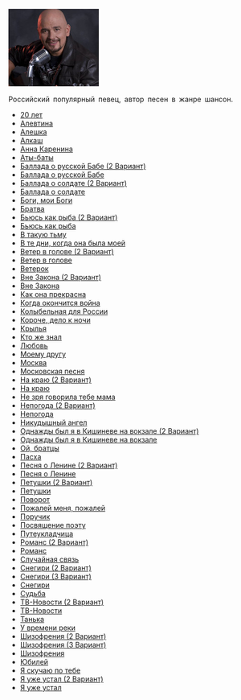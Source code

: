 ![](sergej_trofimov.jpg)

Российский популярный певец, автор песен в жанре шансон.

* [20 лет](20%20лет)
* [Алевтина](Алевтина)
* [Алешка](Алешка)
* [Алкаш](Алкаш)
* [Анна Каренина](Анна%20Каренина)
* [Аты-баты](Аты-баты)
* [Баллада о русской Бабе (2 Вариант)](Баллада%20о%20русской%20Бабе%20(2%20Вариант))
* [Баллада о русской Бабе](Баллада%20о%20русской%20Бабе)
* [Баллада о солдате (2 Вариант)](Баллада%20о%20солдате%20(2%20Вариант))
* [Баллада о солдате](Баллада%20о%20солдате)
* [Боги, мои Боги](Боги,%20мои%20Боги)
* [Братва](Братва)
* [Бьюсь как рыба (2 Вариант)](Бьюсь%20как%20рыба%20(2%20Вариант))
* [Бьюсь как рыба](Бьюсь%20как%20рыба)
* [В такую тьму](В%20такую%20тьму)
* [В те дни, когда она была моей](В%20те%20дни,%20когда%20она%20была%20моей)
* [Ветер в голове (2 Вариант)](Ветер%20в%20голове%20(2%20Вариант))
* [Ветер в голове](Ветер%20в%20голове)
* [Ветерок](Ветерок)
* [Вне Закона (2 Вариант)](Вне%20Закона%20(2%20Вариант))
* [Вне Закона](Вне%20Закона)
* [Как она прекрасна](Как%20она%20прекрасна)
* [Когда окончится война](Когда%20окончится%20война)
* [Колыбельная для России](Колыбельная%20для%20России)
* [Короче, дело к ночи](Короче,%20дело%20к%20ночи)
* [Крылья](Крылья)
* [Кто же знал](Кто%20же%20знал)
* [Любовь](Любовь)
* [Моему другу](Моему%20другу)
* [Москва](Москва)
* [Московская песня](Московская%20песня)
* [На краю (2 Вариант)](На%20краю%20(2%20Вариант))
* [На краю](На%20краю)
* [Не зря говорила тебе мама](Не%20зря%20говорила%20тебе%20мама)
* [Непогода (2 Вариант)](Непогода%20(2%20Вариант))
* [Непогода](Непогода)
* [Никудышный ангел](Никудышный%20ангел)
* [Однажды был я в Кишиневе на вокзале (2 Вариант)](Однажды%20был%20я%20в%20Кишиневе%20на%20вокзале%20(2%20Вариант))
* [Однажды был я в Кишиневе на вокзале](Однажды%20был%20я%20в%20Кишиневе%20на%20вокзале)
* [Ой, братцы](Ой,%20братцы)
* [Пасха](Пасха)
* [Песня о Ленине (2 Вариант)](Песня%20о%20Ленине%20(2%20Вариант))
* [Песня о Ленине](Песня%20о%20Ленине)
* [Петушки (2 Вариант)](Петушки%20(2%20Вариант))
* [Петушки](Петушки)
* [Поворот](Поворот)
* [Пожалей меня, пожалей](Пожалей%20меня,%20пожалей)
* [Поручик](Поручик)
* [Посвящение поэту](Посвящение%20поэту)
* [Путеукладчица](Путеукладчица)
* [Романс (2 Вариант)](Романс%20(2%20Вариант))
* [Романс](Романс)
* [Случайная связь](Случайная%20связь)
* [Снегири (2 Вариант)](Снегири%20(2%20Вариант))
* [Снегири (3 Вариант)](Снегири%20(3%20Вариант))
* [Снегири](Снегири)
* [Судьба](Судьба)
* [ТВ-Новости (2 Вариант)](ТВ-Новости%20(2%20Вариант))
* [ТВ-Новости](ТВ-Новости)
* [Танька](Танька)
* [У времени реки](У%20времени%20реки)
* [Шизофрения (2 Вариант)](Шизофрения%20(2%20Вариант))
* [Шизофрения (3 Вариант)](Шизофрения%20(3%20Вариант))
* [Шизофрения](Шизофрения)
* [Юбилей](Юбилей)
* [Я скучаю по тебе](Я%20скучаю%20по%20тебе)
* [Я уже устал (2 Вариант)](Я%20уже%20устал%20(2%20Вариант))
* [Я уже устал](Я%20уже%20устал)
